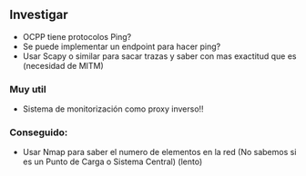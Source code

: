 ## Investigar

* OCPP tiene protocolos Ping?
* Se puede implementar un endpoint para hacer ping?
* Usar Scapy o similar para sacar trazas y saber con mas exactitud que es (necesidad de MITM)

### Muy util
* Sistema de monitorización como proxy inverso!!

### Conseguido:
* Usar Nmap para saber el numero de elementos en la red (No sabemos si es un Punto de Carga o Sistema Central) (lento)